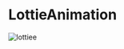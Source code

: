 # LottieAnimation
![lottiee](https://user-images.githubusercontent.com/37246279/90632600-4f0a1080-e242-11ea-8768-c60d655f6394.gif)

